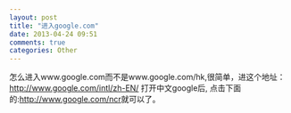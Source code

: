 ```yaml
---
layout: post
title: "进入google.com"
date: 2013-04-24 09:51
comments: true
categories: Other
---
```

<p>怎么进入www.google.com而不是www.google.com/hk,很简单，进这个地址： 
<a href="http://www.google.com/intl/zh-EN/">http://www.google.com/intl/zh-EN/</a> 打开中文google后,
点击下面的:<a href="http://www.google.com/ncr">http://www.google.com/ncr</a>就可以了。</p>